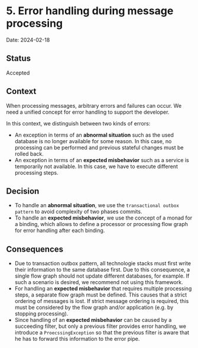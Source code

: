 # 5. Error handling during message processing

Date: 2024-02-18

## Status

Accepted

## Context
When processing messages, arbitrary errors and failures can occur. We need a unified concept for error handling to support the developer.   

In this context, we distinguish between two kinds of errors:
* An exception in terms of an __abnormal situation__ such as the used database is no longer available for some reason. In this case, no processing can be performed and previous stateful changes must be rolled back. 
* An exception in terms of an __expected misbehavior__ such as a service is temporarily not available. In this case, we have to execute different processing steps.    


## Decision
* To handle an __abnormal situation__, we use the `transactional outbox pattern` to avoid complexity of two phases commits.
* To handle an __expected misbehavior__, we use the concept of a monad for a binding, which allows to define a processor or processing flow graph for error handling after each binding.  


## Consequences

* Due to transaction outbox pattern, all technologie stacks must first write their information to the same database first. Due to this consequence, a single flow graph should not update different databases, for example. If such a scenario is desired, we recommend not using this framework.           
* For handling an __expected misbehavior__ that requires multiple processing steps, a separate flow graph must be defined. This causes that a strict ordering of messages is lost. If strict message ordering is required, this must be considered by the flow graph and/or application (e.g. by stopping processing).  
* Since handling of an __expected misbehavior__ can be caused by a succeeding filter, but only a previous filter provides error handling, we introduce a `ProecssingException` so that the previous filter is aware that he has to forward this information to the error pipe.   
